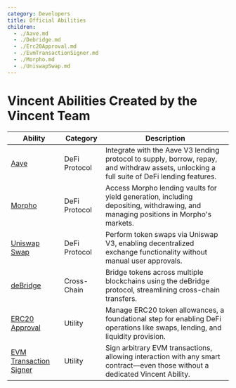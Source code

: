 ```yaml
---
category: Developers
title: Official Abilities
children:
  - ./Aave.md
  - ./Debridge.md
  - ./Erc20Approval.md
  - ./EvmTransactionSigner.md
  - ./Morpho.md
  - ./UniswapSwap.md
---
```


# Vincent Abilities Created by the Vincent Team

| Ability                                             | Category      | Description                                                                                                                                 |
| --------------------------------------------------- | ------------- | ------------------------------------------------------------------------------------------------------------------------------------------- |
| [Aave](./Aave.md)                                   | DeFi Protocol | Integrate with the Aave V3 lending protocol to supply, borrow, repay, and withdraw assets, unlocking a full suite of DeFi lending features. |
| [Morpho](./Morpho.md)                               | DeFi Protocol | Access Morpho lending vaults for yield generation, including depositing, withdrawing, and managing positions in Morpho's markets.           |
| [Uniswap Swap](./UniswapSwap.md)                    | DeFi Protocol | Perform token swaps via Uniswap V3, enabling decentralized exchange functionality without manual user approvals.                            |
| [deBridge](./Debridge.md)                           | Cross-Chain   | Bridge tokens across multiple blockchains using the deBridge protocol, streamlining cross-chain transfers.                                  |
| [ERC20 Approval](./Erc20Approval.md)                | Utility       | Manage ERC20 token allowances, a foundational step for enabling DeFi operations like swaps, lending, and liquidity provision.               |
| [EVM Transaction Signer](./EvmTransactionSigner.md) | Utility       | Sign arbitrary EVM transactions, allowing interaction with any smart contract—even those without a dedicated Vincent Ability.               |
